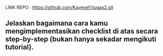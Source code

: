 
LINK REPO : https://github.com/KayeyeY/tugas2.git


Jelaskan bagaimana cara kamu mengimplementasikan checklist di atas secara step-by-step (bukan hanya sekadar mengikuti tutorial).
- 